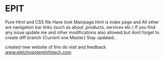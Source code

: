 # EPIT
Pure Html and CSS file 
Have look 
Mainpage.html is index page 
and All other are navigation bar links (such as about ,products, services etc )
If you find any issue update me and other modifications also allowed but dont forget to create diff branch {Current one Master}
Stay updated..

created new website of this
do visit and feedback
www.elelctropotentinfotech.com
